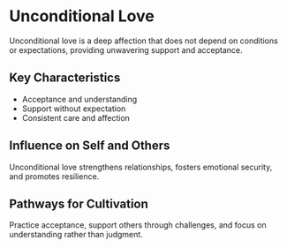 # Unconditional Love

Unconditional love is a deep affection that does not depend on conditions or expectations, providing unwavering support and acceptance.

## Key Characteristics

- Acceptance and understanding
- Support without expectation
- Consistent care and affection

## Influence on Self and Others

Unconditional love strengthens relationships, fosters emotional security, and promotes resilience.

## Pathways for Cultivation

Practice acceptance, support others through challenges, and focus on understanding rather than judgment.
